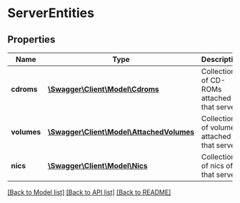 # ServerEntities

## Properties
Name | Type | Description | Notes
------------ | ------------- | ------------- | -------------
**cdroms** | [**\Swagger\Client\Model\Cdroms**](Cdroms.md) | Collection of CD-ROMs attached to that server | [optional] 
**volumes** | [**\Swagger\Client\Model\AttachedVolumes**](AttachedVolumes.md) | Collection of volumes attached to that server | [optional] 
**nics** | [**\Swagger\Client\Model\Nics**](Nics.md) | Collection of nics of that server | [optional] 

[[Back to Model list]](../README.md#documentation-for-models) [[Back to API list]](../README.md#documentation-for-api-endpoints) [[Back to README]](../README.md)


